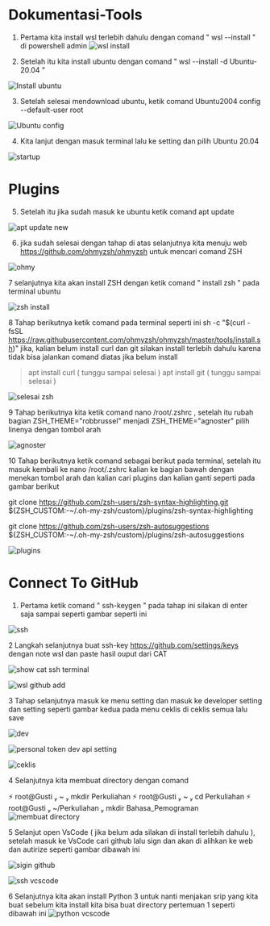 # Dokumentasi-Tools
1. Pertama kita install wsl terlebih dahulu dengan comand " wsl --install " di powershell admin
![wsl install](https://user-images.githubusercontent.com/113918395/193439896-7e0d9059-6e2a-4f89-b7fa-4f69ee4cb755.png)

2. Setelah itu kita install ubuntu dengan comand " wsl --install -d Ubuntu-20.04 "

![Install ubuntu](https://user-images.githubusercontent.com/113918395/193439928-4b51aabf-7ac0-4c15-a16b-e323aab05d05.png)

3. Setelah selesai mendownload ubuntu, ketik comand Ubuntu2004 config --default-user root 

![Ubuntu config](https://user-images.githubusercontent.com/113918395/193439998-4cdf1937-4503-4584-a27d-9a3e3316b685.png)

4. Kita lanjut dengan masuk terminal lalu ke setting dan pilih Ubuntu 20.04

![startup](https://user-images.githubusercontent.com/113918395/193440049-e8932273-9de0-413e-bd01-6d96f1ade7c0.png)

# Plugins

5. Setelah itu jika sudah masuk ke ubuntu ketik comand apt update 

![apt update new](https://user-images.githubusercontent.com/113918395/193440799-2efd9be3-820d-46db-8bf0-c4b661fab4d2.png)

6. jika sudah selesai dengan tahap di atas selanjutnya kita menuju web https://github.com/ohmyzsh/ohmyzsh untuk mencari comand ZSH

![ohmy](https://user-images.githubusercontent.com/113918395/193440918-0049c2b6-6a9b-40e4-9abe-fdab5bb94c95.png)

7 selanjutnya kita akan install ZSH dengan ketik comand " install zsh " pada terminal ubuntu

![zsh install](https://user-images.githubusercontent.com/113918395/193440977-9048177c-59ef-4bb7-98fd-526214740493.png)

8 Tahap berikutnya ketik comand pada terminal seperti ini sh -c "$(curl -fsSL https://raw.githubusercontent.com/ohmyzsh/ohmyzsh/master/tools/install.sh)" 
jika, kalian belum install curl dan git silakan install terlebih dahulu karena tidak bisa jalankan comand diatas jika belum install

>apt install curl ( tunggu sampai selesai )
>apt install git  ( tunggu sampai selesai )

![selesai zsh](https://user-images.githubusercontent.com/113918395/193441880-babfe245-826a-4acb-bf85-377ada98f525.png)

9 Tahap berikutnya kita ketik comand nano /root/.zshrc , setelah itu rubah bagian ZSH_THEME="robbrussel" menjadi ZSH_THEME="agnoster" 
pilih linenya dengan tombol arah

![agnoster](https://user-images.githubusercontent.com/113918395/193442344-960d4c91-3436-4f90-a101-10f7ae4d7a8e.png)

10 Tahap berikutnya ketik comand sebagai berikut pada terminal, setelah itu masuk kembali ke nano /root/.zshrc kalian ke bagian bawah dengan menekan tombol arah dan kalian cari plugins dan kalian ganti seperti pada gambar berikut

git clone https://github.com/zsh-users/zsh-syntax-highlighting.git ${ZSH_CUSTOM:-~/.oh-my-zsh/custom}/plugins/zsh-syntax-highlighting

git clone https://github.com/zsh-users/zsh-autosuggestions ${ZSH_CUSTOM:-~/.oh-my-zsh/custom}/plugins/zsh-autosuggestions

![plugins](https://user-images.githubusercontent.com/113918395/193443047-91831b98-8085-42fe-8086-06a122162a29.png)


# Connect To GitHub

1. Pertama ketik comand " ssh-keygen " pada tahap ini silakan di enter saja sampai seperti gambar seperti ini

![ssh](https://user-images.githubusercontent.com/113918395/193443677-2ad2e465-785e-4564-9125-1b3647864d28.png)


2 Langkah selanjutnya buat ssh-key https://github.com/settings/keys dengan note wsl dan paste hasil ouput dari CAT

![show cat ssh terminal](https://user-images.githubusercontent.com/113918395/193443980-09950d14-aab8-46bb-bffc-10eb1abf5377.png)

![wsl github add](https://user-images.githubusercontent.com/113918395/193444041-882759db-94fa-45b8-b989-1c88b33ecd6e.png)


3 Tahap selanjutnya masuk ke menu setting  dan masuk ke developer setting dan setting seperti gambar kedua
pada menu ceklis di ceklis semua lalu save

![dev](https://user-images.githubusercontent.com/113918395/193444263-fec101e9-c82c-4fbd-ac0c-1a1c78a0f119.png)

![personal token dev api setting](https://user-images.githubusercontent.com/113918395/193444323-87378844-8e02-4609-9c5b-c38668b7d436.png)

![ceklis](https://user-images.githubusercontent.com/113918395/193444337-236d18b8-5fbc-4380-bae2-93920445f09a.png)


4 Selanjutnya kita membuat directory dengan comand 

⚡ root@Gusti  ~  mkdir Perkuliahan
⚡ root@Gusti  ~  cd Perkuliahan
⚡ root@Gusti  ~/Perkuliahan  mkdir Bahasa_Pemograman
![membuat directory](https://user-images.githubusercontent.com/113918395/193444575-96e88dab-481c-45f6-ae8d-7ad719b081f1.png)

5 Selanjut open VsCode ( jika belum ada silakan di install terlebih dahulu ), setelah masuk ke VsCode cari github lalu sign dan akan di alihkan ke web dan autirize seperti gambar dibawah ini

![sigin github](https://user-images.githubusercontent.com/113918395/193445009-f662a0c9-7bde-4b3b-bae5-3e432be40710.png)

![ssh vcscode](https://user-images.githubusercontent.com/113918395/193445031-b2e0ff3f-f4cb-499d-884e-eaefc69093f1.png)

6 Selanjutnya kita akan install Python 3 untuk nanti menjakan srip yang kita buat
sebelum kita install kita bisa buat directory pertemuan 1 seperti dibawah ini 
![python vcscode](https://user-images.githubusercontent.com/113918395/193445564-2b5a8cb1-2c3a-4698-af13-663ee9a9ad87.png)





